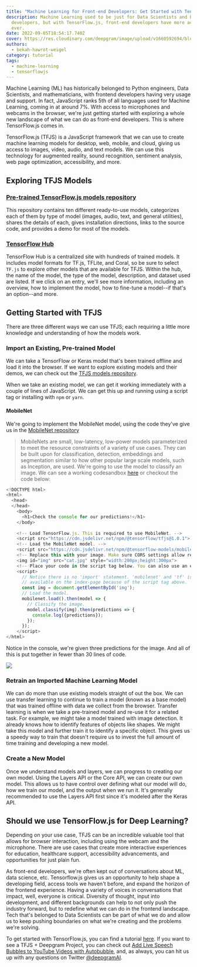 ```yaml
---
title: "Machine Learning for Front-end Developers: Get Started with TensorFlow.js"
description: Machine Learning used to be just for Data Scientists and Python
  developers, but with TensorFlow.js, front-end developers have more access than
  ever.
date: 2022-09-05T18:54:17.740Z
cover: https://res.cloudinary.com/deepgram/image/upload/v1660592694/blog/2022/08/getting-started-with-tensorflowjs/tfjs-for-beginners-blog%402x.jpg
authors:
  - bekah-hawrot-weigel
category: tutorial
tags:
  - machine-learning
  - tensorflowjs
---
```

Machine Learning (ML) has historically belonged to Python engineers, Data Scientists, and mathematicians, with frontend developers having very usage and support. In fact, JavaScript ranks 5th of all languages used for Machine Learning, coming in at around 7%. With access to microphones and webcams in the browser, we're just getting started with exploring a whole new landscape of what we can do as front-end developers. This is where TensorFlow.js comes in.

TensorFlow.js (TFJS) is a JavaScript framework that we can use to create machine learning models for desktop, web, mobile, and cloud, giving us access to images, video, audio, and text models. We can use this technology for augmented reality, sound recognition, sentiment analysis, web page optimization, accessibility, and more.

## Exploring TFJS Models

### [Pre-trained TensorFlow.js models repository](https://github.com/tensorflow/tfjs-models/)

This repository contains ten different ready-to-use models, categorizes each of them by type of model (images, audio, text, and general utilities), shares the details of each, gives installation directions, links to the source code, and provides a demo for most of the models.

### [TensorFlow Hub](https://tfhub.dev/)

TensorFlow Hub is a centralized site with hundreds of trained models. It includes model formats for TF.js, TFLite, and Coral, so be sure to select `TF.js` to explore other models that are available for TFJS. Within the hub, the name of the model, the type of the model, description, and dataset used are listed. If we click on an entry, we'll see more information, including an overview, how to implement the model, how to fine-tune a model--if that's an option--and more.

## Getting Started with TFJS

There are three different ways we can use TFJS; each requiring a little more knowledge and understanding of how the models work. 

### Import an Existing, Pre-trained Model

We can take a TensorFlow or Keras model that's been trained offline and load it into the browser. If we want to explore existing models and their demos, we can check out the [TFJS models repository](https://github.com/tensorflow/tfjs-models/). 

When we take an existing model, we can get it working immediately with a couple of lines of JavaScript. We can get this up and running using a script tag or installing with `npm` or `yarn`.

#### MobileNet

We're going to implement the MobileNet model, using the code they've give us in the [MobileNet repository](https://github.com/tensorflow/tfjs-models/tree/master/mobilenet)

> MobileNets are small, low-latency, low-power models parameterized to meet the resource  constraints of a variety of use cases. They can be built upon for classification, detection, embeddings and segmentation similar to how other popular large scale models, such as Inception, are used.
> We're going to use the model to classify an image. We can see a working codesandbox [here](https://codesandbox.io/s/mobilenet-e1gmmh) or checkout the code below:

```js
<!DOCTYPE html>
<html>
  <head>
  </head>
    <body>
      <h1>Check the console for our predictions!</h1>
    </body>
  
    <!-- Load TensorFlow.js. This is required to use MobileNet. -->
    <script src="https://cdn.jsdelivr.net/npm/@tensorflow/tfjs@1.0.1"> </script>
    <!-- Load the MobileNet model. -->
    <script src="https://cdn.jsdelivr.net/npm/@tensorflow-models/mobilenet@1.0.0"> </script>
    <!-- Replace this with your image. Make sure CORS settings allow reading the image! -->
    <img id="img" src="cat.jpg" style="width:200px;height:300px">
    <!-- Place your code in the script tag below. You can also use an external .js file -->
    <script>
      // Notice there is no 'import' statement. 'mobilenet' and 'tf' is
      // available on the index-page because of the script tag above.
      const img = document.getElementById('img');
      // Load the model.
      mobilenet.load().then(model => {
        // Classify the image.
        model.classify(img).then(predictions => {
          console.log({predictions});
        });
      });
    </script>
</html>

```

Notice in the console, we're given three predictions for the image. And all of this is put together in fewer than 30 lines of code. 

![](https://res.cloudinary.com/deepgram/image/upload/v1660235143/blog/2022/08/getting-started-with-tensorflowjs/predictions.png)

### Retrain an Imported Machine Learning Model

We can do more than use existing models straight of out the box. We can use transfer learning to continue to train a model (known as a base model) that was trained offline with data we collect from the browser. Transfer learning is when we take a pre-trained model and re-use it for a related task. For example, we might take a model trained with image detection. It already knows how to identify features of objects like shapes. We might take this model and further train it to identify a specific object. This gives us a speedy way to train that doesn't require us to invest the full amount of time training and developing a new model. 

### Create a New Model

Once we understand models and layers, we can progress to creating our own model. Using the Layers API or the Core API, we can create our own model. This allows us to have control over defining what our model will do, how we train our model, and the output when we run it. It's generally recommended to use the Layers API first since it's modeled after the Keras API. 

## Should we use TensorFlow.js for Deep Learning?

Depending on your use case, TFJS can be an incredible valuable tool that allows for browser interaction, including using the webcam and the microphone. There are use cases that create more interactive experiences for education, healthcare support, accessibility advancements, and opportunities for just plain fun. 

As front-end developers, we're often kept out of conversations about ML, data science, etc. Tensorflow.js gives us an opportunity to help shape a developing field, access tools we haven't before, and expand the horizon of the frontend experience.  Having a variety of voices in conversations that impact, well, everyone is critical. Diversity of thought, input into development, and different backgrounds can help to not only push the industry forward, but to redefine what we can do in the frontend landscape. Tech that's belonged to Data Scientists can be part of what we do and allow us to keep pushing boundaries on what we're creating and the problems we're solving.

To get started with TensorFlow.js, you can find a tutorial [here](https://www.tensorflow.org/js/tutorials). If you want to see a TFJS + Deepgram Project, you can check out [Add Live Speech Bubbles to YouTube Videos with Autobubble](https://blog.deepgram.com/autobubble-youtube-speech-bubbles/), and, as always, you can hit us up with any questions on Twitter [@deepgramAI](https://twitter.com/DeepgramAI).